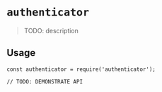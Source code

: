 # `authenticator`

> TODO: description

## Usage

```
const authenticator = require('authenticator');

// TODO: DEMONSTRATE API
```
